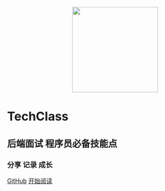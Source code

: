 

<p align="center">
<img src="https://github.com/lemonchann/images/raw/master/gzh/公众号二维码.png" width="200" height="200"/>
</p>



# TechClass

## 后端面试  程序员必备技能点

###  分享  记录  成长

[GitHub](https://github.com/lemonchann/TechClass)
[开始阅读](README.md)


